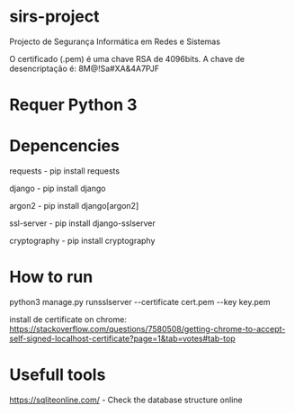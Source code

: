 # sirs-project
Projecto de Segurança Informática em Redes e Sistemas

O certificado (.pem) é uma chave RSA de 4096bits. A chave de desencriptação é:
8M@!Sa#XA&4A7PJF

# Requer Python 3



# Depencencies
requests - pip install requests

django - pip install django

argon2 - pip install django[argon2]

ssl-server - pip install django-sslserver

cryptography - pip install cryptography


# How to run
python3 manage.py runsslserver --certificate cert.pem --key key.pem

install de certificate on chrome: https://stackoverflow.com/questions/7580508/getting-chrome-to-accept-self-signed-localhost-certificate?page=1&tab=votes#tab-top


# Usefull tools
https://sqliteonline.com/ - Check the database structure online

